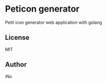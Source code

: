# Peticon generator

Petit icon generator web application with golang

## License

MIT

## Author

iNo
